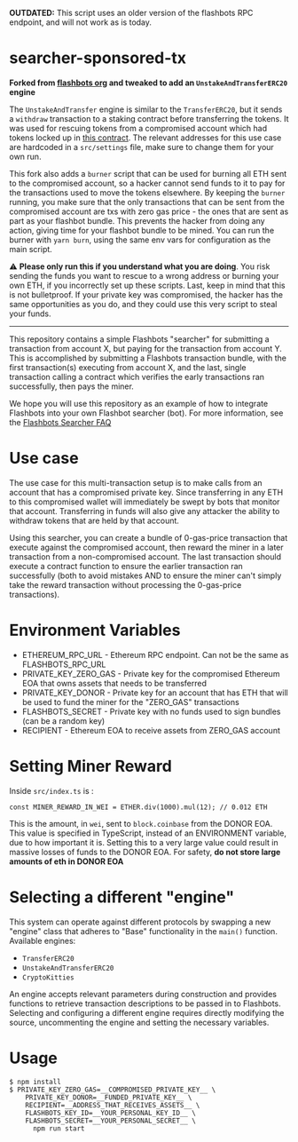 **OUTDATED:** This script uses an older version of the flashbots RPC endpoint, and will not work as is today.

searcher-sponsored-tx
=====================

**Forked from [flashbots org](https://github.com/flashbots/searcher-sponsored-tx/) and tweaked to add an `UnstakeAndTransferERC20` engine**

The `UnstakeAndTransfer` engine is similar to the `TransferERC20`, but it sends a `withdraw` transaction to a staking contract before transferring the tokens. It was used for rescuing tokens from a compromised account which had tokens locked up in [this contract](https://etherscan.io/address/0xe8f063c4dc60b2f6c2c900d870ddcdae7daab7f6). The relevant addresses for this use case are hardcoded in a `src/settings` file, make sure to change them for your own run.

This fork also adds a `burner` script that can be used for burning all ETH sent to the compromised account, so a hacker cannot send funds to it to pay for the transactions used to move the tokens elsewhere. By keeping the `burner` running, you make sure that the only transactions that can be sent from the compromised account are txs with zero gas price - the ones that are sent as part as your flashbot bundle. This prevents the hacker from doing any action, giving time for your flashbot bundle to be mined. You can run the burner with `yarn burn`, using the same env vars for configuration as the main script.

:warning: **Please only run this if you understand what you are doing**. You risk sending the funds you want to rescue to a wrong address or burning your own ETH, if you incorrectly set up these scripts. Last, keep in mind that this is not bulletproof. If your private key was compromised, the hacker has the same opportunities as you do, and they could use this very script to steal your funds.

---

This repository contains a simple Flashbots "searcher" for submitting a transaction from account X, but paying for the transaction from account Y. This is accomplished by submitting a Flashbots transaction bundle, with the first transaction(s) executing from account X, and the last, single transaction calling a contract which verifies the early transactions ran successfully, then pays the miner.

We hope you will use this repository as an example of how to integrate Flashbots into your own Flashbot searcher (bot). For more information, see the [Flashbots Searcher FAQ](https://github.com/flashbots/pm/blob/main/guides/flashbots-alpha.md)

Use case
========
The use case for this multi-transaction setup is to make calls from an account that has a compromised private key. Since transferring in any ETH to this compromised wallet will immediately be swept by bots that monitor that account. Transferring in funds will also give any attacker the ability to withdraw tokens that are held by that account.

Using this searcher, you can create a bundle of 0-gas-price transaction that execute against the compromised account, then reward the miner in a later transaction from a non-compromised account. The last transaction should execute a contract function to ensure the earlier transaction ran successfully (both to avoid mistakes AND to ensure the miner can't simply take the reward transaction without processing the 0-gas-price transactions).

Environment Variables
=====================
- ETHEREUM_RPC_URL - Ethereum RPC endpoint. Can not be the same as FLASHBOTS_RPC_URL
- PRIVATE_KEY_ZERO_GAS - Private key for the compromised Ethereum EOA that owns assets that needs to be transferred
- PRIVATE_KEY_DONOR - Private key for an account that has ETH that will be used to fund the miner for the "ZERO_GAS" transactions 
- FLASHBOTS_SECRET - Private key with no funds used to sign bundles (can be a random key)
- RECIPIENT - Ethereum EOA to receive assets from ZERO_GAS account

Setting Miner Reward
====================
Inside `src/index.ts` is :
```
const MINER_REWARD_IN_WEI = ETHER.div(1000).mul(12); // 0.012 ETH
```

This is the amount, in `wei`, sent to `block.coinbase` from the DONOR EOA. This value is specified in TypeScript, instead of an ENVIRONMENT variable, due to how important it is. Setting this to a very large value could result in massive losses of funds to the DONOR EOA. For safety, **do not store large amounts of eth in DONOR EOA**


Selecting a different "engine"
==============================
This system can operate against different protocols by swapping a new "engine" class that adheres to "Base" functionality in the `main()` function. Available engines:
- `TransferERC20`
- `UnstakeAndTransferERC20`
- `CryptoKitties`

An engine accepts relevant parameters during construction and provides functions to retrieve transaction descriptions to be passed in to Flashbots. Selecting and configuring a different engine requires directly modifying the source, uncommenting the engine and setting the necessary variables.


Usage
======================
```
$ npm install
$ PRIVATE_KEY_ZERO_GAS=__COMPROMISED_PRIVATE_KEY__ \
    PRIVATE_KEY_DONOR=__FUNDED_PRIVATE_KEY__ \
    RECIPIENT=__ADDRESS_THAT_RECEIVES_ASSETS__ \
    FLASHBOTS_KEY_ID=__YOUR_PERSONAL_KEY_ID__ \
    FLASHBOTS_SECRET=__YOUR_PERSONAL_SECRET__ \
      npm run start
```
